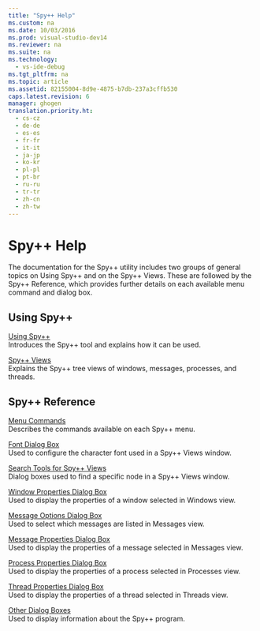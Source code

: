 ```yaml
---
title: "Spy++ Help"
ms.custom: na
ms.date: 10/03/2016
ms.prod: visual-studio-dev14
ms.reviewer: na
ms.suite: na
ms.technology: 
  - vs-ide-debug
ms.tgt_pltfrm: na
ms.topic: article
ms.assetid: 82155004-8d9e-4875-b7db-237a3cffb530
caps.latest.revision: 6
manager: ghogen
translation.priority.ht: 
  - cs-cz
  - de-de
  - es-es
  - fr-fr
  - it-it
  - ja-jp
  - ko-kr
  - pl-pl
  - pt-br
  - ru-ru
  - tr-tr
  - zh-cn
  - zh-tw
---
```

# Spy++ Help
The documentation for the Spy++ utility includes two groups of general topics on Using Spy++ and on the Spy++ Views. These are followed by the Spy++ Reference, which provides further details on each available menu command and dialog box.  
  
## Using Spy++  
 [Using Spy++](../VS_debugger/Using-Spy--.md)  
 Introduces the Spy++ tool and explains how it can be used.  
  
 [Spy++ Views](../VS_debugger/Spy---Views.md)  
 Explains the Spy++ tree views of windows, messages, processes, and threads.  
  
## Spy++ Reference  
 [Menu Commands](../VS_debugger/Menu-Commands.md)  
 Describes the commands available on each Spy++ menu.  
  
 [Font Dialog Box](../VS_debugger/Font-Dialog-Box--Microsoft-Spy---Help-.md)  
 Used to configure the character font used in a Spy++ Views window.  
  
 [Search Tools for Spy++ Views](../VS_debugger/Search-Tools-for-Spy---Views.md)  
 Dialog boxes used to find a specific node in a Spy++ Views window.  
  
 [Window Properties Dialog Box](../VS_debugger/Window-Properties-Dialog-Box.md)  
 Used to display the properties of a window selected in Windows view.  
  
 [Message Options Dialog Box](../VS_debugger/Message-Options-Dialog-Box.md)  
 Used to select which messages are listed in Messages view.  
  
 [Message Properties Dialog Box](../VS_debugger/Message-Properties-Dialog-Box.md)  
 Used to display the properties of a message selected in Messages view.  
  
 [Process Properties Dialog Box](../VS_debugger/Process-Properties-Dialog-Box.md)  
 Used to display the properties of a process selected in Processes view.  
  
 [Thread Properties Dialog Box](../VS_debugger/Thread-Properties-Dialog-Box.md)  
 Used to display the properties of a thread selected in Threads view.  
  
 [Other Dialog Boxes](../VS_debugger/Other-Dialog-Boxes.md)  
 Used to display information about the Spy++ program.